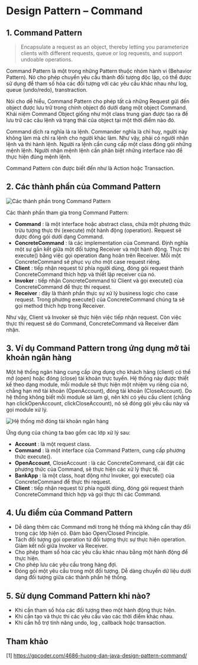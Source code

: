 # Design Pattern – Command
## 1. Command Pattern 
> Encapsulate a request as an object, thereby letting you parameterize clients with different requests, queue or log requests, and support undoable operations.

 Command Pattern là một trong những Pattern thuộc nhóm hành vi (Behavior Pattern). Nó cho phép chuyển yêu cầu thành đối tượng độc lập, có thể được sử dụng để tham số hóa các đối tượng với các yêu cầu khác nhau như log, queue (undo/redo), transtraction.

Nói cho dễ hiểu, Command Pattern cho phép tất cả những Request gửi đến object được lưu trữ trong chính object đó dưới dạng một object Command. Khái niệm Command Object giống như một class trung gian được tạo ra để lưu trữ các câu lệnh và trạng thái của object tại một thời điểm nào đó.

Command dịch ra nghĩa là ra lệnh. Commander nghĩa là chỉ huy, người này không làm mà chỉ ra lệnh cho người khác làm. Như vậy, phải có người nhận lệnh và thi hành lệnh. Người ra lệnh cần cung cấp một class đóng gói những mệnh lệnh. Người nhận mệnh lệnh cần phân biệt những interface nào để thực hiện đúng mệnh lệnh.

Command Pattern còn được biết đến như là Action hoặc Transaction.

## 2. Các thành phần của Command Pattern
![Các thành phần trong Command Pattern](https://gpcoder.com/wp-content/uploads/2018/12/design-patterns-command-diagram.png)

Các thành phần tham gia trong Command Pattern:
- **Command** : là một interface hoặc abstract class, chứa một phương thức trừu tượng thực thi (execute) một hành động (operation). Request sẽ được đóng gói dưới dạng Command.
- **ConcreteCommand** : là các implementation của Command. Định nghĩa một sự gắn kết giữa một đối tượng Receiver và một hành động. Thực thi execute() bằng việc gọi operation đang hoãn trên Receiver. Mỗi một ConcreteCommand sẽ phục vụ cho một case request riêng.
- **Client** : tiếp nhận request từ phía người dùng, đóng gói request thành ConcreteCommand thích hợp và thiết lập receiver của nó.
- **Invoker** : tiếp nhận ConcreteCommand từ Client và gọi execute() của ConcreteCommand để thực thi request.
- **Receiver** : đây là thành phần thực sự xử lý business logic cho case request. Trong phương execute() của ConcreteCommand chúng ta sẽ gọi method thích hợp trong Receiver.

Như vậy, Client và Invoker sẽ thực hiện việc tiếp nhận request. Còn việc thực thi request sẽ do Command, ConcreteCommand và Receiver đảm nhận.

## 3. Ví dụ Command Pattern trong ứng dụng mở tài khoản ngân hàng
Một hệ thống ngân hàng cung cấp ứng dụng cho khách hàng (client) có thể mở (open) hoặc đóng (close) tài khoản trực tuyến. Hệ thống này được thiết kế theo dạng module, mỗi module sẽ thực hiện một nhiệm vụ riêng của nó, chẳng hạn mở tài khoản (OpenAccount), đóng tài khoản (CloseAccount). Do hệ thống không biết mỗi module sẽ làm gì, nên khi có yêu cầu client (chẳng hạn clickOpenAccount, clickCloseAccount), nó sẽ đóng gói yêu cầu này và gọi module xử lý.

![Hệ thống mở đóng tài khoản ngân hàng](https://gpcoder.com/wp-content/uploads/2018/12/design-patterns-command-example1.png)

Ứng dụng của chúng ta bao gồm các lớp xử lý sau:
- **Account** : là một request class.
- **Command** : là một interface của Command Pattern, cung cấp phương thức execute().
- **OpenAccount**, CloseAccount : là các ConcreteCommand, cài đặt các phương thức của Command, sẽ thực hiện các xử lý thực tế.
- **BankApp** : là một class, hoạt động như Invoker, gọi execute() của ConcreteCommand để thực thi request.
- **Client** : tiếp nhận request từ phía người dùng, đóng gói request thành ConcreteCommand thích hợp và gọi thực thi các Command.

## 4. Ưu điểm của Command Pattern
- Dễ dàng thêm các Command mới trong hệ thống mà không cần thay đổi trong các lớp hiện có. Đảm bảo Open/Closed Principle.
- Tách đối tượng gọi operation từ đối tượng thực sự thực hiện operation. Giảm kết nối giữa Invoker và Receiver.
- Cho phép tham số hóa các yêu cầu khác nhau bằng một hành động để thực hiện.
- Cho phép lưu các yêu cầu trong hàng đợi.
- Đóng gói một yêu cầu trong một đối tượng. Dễ dàng chuyển dữ liệu dưới dạng đối tượng giữa các thành phần hệ thống.

## 5. Sử dụng Command Pattern khi nào?
- Khi cần tham số hóa các đối tượng theo một hành động thực hiện.
- Khi cần tạo và thực thi các yêu cầu vào các thời điểm khác nhau.
- Khi cần hỗ trợ tính năng undo, log , callback hoặc transaction.

## Tham khảo
[1] https://gpcoder.com/4686-huong-dan-java-design-pattern-command/